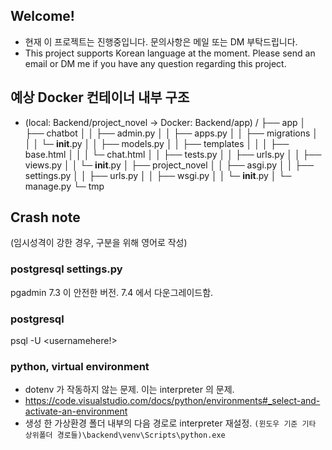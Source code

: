 ## Welcome!
- 현재 이 프로젝트는 진행중입니다. 문의사항은 메일 또는 DM 부탁드립니다.
- This project supports Korean language at the moment. Please send an email or DM me if you have any question regarding this project.

## 예상 Docker 컨테이너 내부 구조
- (local: Backend/project_novel -> Docker: Backend/app)
/
├── app
│   ├── chatbot
│   │   ├── admin.py
│   │   ├── apps.py
│   │   ├── migrations
│   │   │   └─ __init__.py
│   │   ├── models.py
│   │   ├── templates
│   │   │   ├── base.html
│   │   │   └─ chat.html
│   │   ├── tests.py
│   │   ├── urls.py
│   │   ├── views.py
│   │   └─ __init__.py
│   ├── project_novel
│   │   ├── asgi.py
│   │   ├── settings.py
│   │   ├── urls.py
│   │   ├── wsgi.py
│   │   └─ __init__.py
│   └─ manage.py
└─ tmp

## Crash note
(임시성격이 강한 경우, 구분을 위해 영어로 작성)

### postgresql settings.py
pgadmin 7.3 이 안전한 버전. 7.4 에서 다운그레이드함.


### postgresql 
psql -U <usernamehere!>
<!-- 
DATABASES = {
    'default': {
        'ENGINE': 'django.db.backends.postgresql_psycopg2',
        'NAME': 'dbnovel',
        # must be changed to other username later.
        'USER': 'postgres',
        'PASSWORD': '(rename it once this configuration is reused)',
        'HOST': 'localhost',
        'PORT': '5432',
    }
} -->

### python, virtual environment
- dotenv 가 작동하지 않는 문제. 이는 interpreter 의 문제.
- https://code.visualstudio.com/docs/python/environments#_select-and-activate-an-environment
- 생성 한 가상환경 폴더 내부의 다음 경로로 interpreter 재설정.
`(윈도우 기준 기타 상위폴더 경로들)\backend\venv\Scripts\python.exe`
